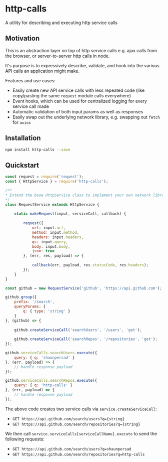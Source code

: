 # http-calls
A utility for describing and executing http service calls

## Motivation
This is an abstraction layer on top of http service calls e.g. ajax calls from the browser, or server-to-server http calls in node.

It's purpose is to expressively describe, validate, and hook into the various API calls an application might make.

Features and use cases:
- Easily create new API service calls with less repeated code (like copy/pasting the same `request` module calls everywhere)
- Event hooks, which can be used for centralized logging for every service call made
- Automatic validation of both input params as well as responses
- Easily swap out the underlying network library, e.g. swapping out `fetch` for `axios`

## Installation
```bash
npm install http-calls --save
```

## Quickstart
```js
const request = require('request');
const { HttpService } = require('http-calls');

/**
* Extend the base HttpService class to implement your own network library layer.
*/
class RequestService extends HttpService {
    
    static makeRequest(input, serviceCall, callback) {
        
        request({
            url: input.url,
            method: input.method,
            headers: input.headers,
            qs: input.query,
            body: input.body,
            json: true
        }, (err, res, payload) => {
            
            callback(err, payload, res.statusCode, res.headers);
        });
    }
}

const github = new RequestService('github', 'https://api.github.com');

github.group({ 
    prefix: '/search', 
    queryParams: { 
        q: { type: 'string' } 
    } 
}, (github) => {
   
    github.createServiceCall('searchUsers', '/users', 'get');
    
    github.createServiceCall('searchRepos', '/repositories', 'get');
});

github.serviceCalls.searchUsers.execute({ 
    query: { q: 'shaunpersad' } 
}, (err, payload) => {
    // handle response payload
});

github.serviceCalls.searchRepos.execute({ 
    query: { q: 'http-calls' } 
}, (err, payload) => {
    // handle response payload
});
```
The above code creates two service calls via `service.createServiceCall`:
- `GET https://api.github.com/search/users?q={string}`
- `GET https://api.github.com/search/repositories?q={string}`

We then call `service.serviceCalls[serviceCallName].execute` to send the following requests:
- `GET https://api.github.com/search/users?q=shaunpersad`
- `GET https://api.github.com/search/repositories?q=http-calls`

